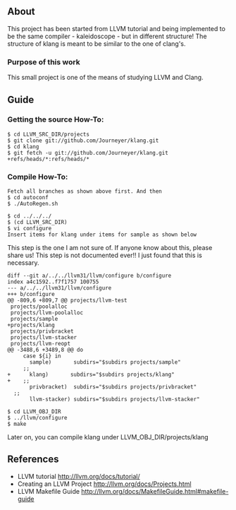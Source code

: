 
## About
This project has been started from LLVM tutorial and being implemented to be the same compiler - kaleidoscope - but in different structure!
The structure of klang is meant to be similar to the one of clang's.

### Purpose of this work
This small project is one of the means of studying LLVM and Clang.

## Guide
### Getting the source How-To:

```
$ cd LLVM_SRC_DIR/projects
$ git clone git://github.com/Journeyer/klang.git
$ cd klang
$ git fetch -u git://github.com/Journeyer/klang.git +refs/heads/*:refs/heads/*
```

### Compile How-To:

```
Fetch all branches as shown above first. And then
$ cd autoconf
$ ./AutoRegen.sh
```

```
$ cd ../../../
$ (cd LLVM_SRC_DIR)
$ vi configure
Insert items for klang under items for sample as shown below
```

This step is the one I am not sure of. If anyone know about this, please share us! This step is not documented ever!! I just found that this is necessary.
```
diff --git a/../../llvm31/llvm/configure b/configure
index a4c1592..f7f1757 100755
--- a/../../llvm31/llvm/configure
+++ b/configure
@@ -809,6 +809,7 @@ projects/llvm-test
 projects/poolalloc
 projects/llvm-poolalloc
 projects/sample
+projects/klang
 projects/privbracket
 projects/llvm-stacker
 projects/llvm-reopt
@@ -3488,6 +3489,8 @@ do
     case ${i} in
       sample)       subdirs="$subdirs projects/sample"
     ;;
+      klang)       subdirs="$subdirs projects/klang"
+    ;;
       privbracket)  subdirs="$subdirs projects/privbracket"
  ;;
       llvm-stacker) subdirs="$subdirs projects/llvm-stacker"
```

```
$ cd LLVM_OBJ_DIR
$ ../llvm/configure
$ make
```

Later on, you can compile klang under LLVM_OBJ_DIR/projects/klang


## References
- LLVM tutorial               http://llvm.org/docs/tutorial/
- Creating an LLVM Project    http://llvm.org/docs/Projects.html
- LLVM Makefile Guide         http://llvm.org/docs/MakefileGuide.html#makefile-guide

